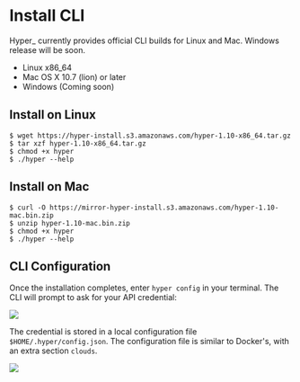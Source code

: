 # Install CLI

Hyper\_ currently provides official CLI builds for Linux and Mac. Windows release will be soon.

- Linux x86_64
- Mac OS X 10.7 (lion) or later
- Windows (Coming soon)

## Install on Linux

    $ wget https://hyper-install.s3.amazonaws.com/hyper-1.10-x86_64.tar.gz
    $ tar xzf hyper-1.10-x86_64.tar.gz
    $ chmod +x hyper
    $ ./hyper --help

## Install on Mac

    $ curl -O https://mirror-hyper-install.s3.amazonaws.com/hyper-1.10-mac.bin.zip
    $ unzip hyper-1.10-mac.bin.zip 
    $ chmod +x hyper
    $ ./hyper --help

## CLI Configuration

Once the installation completes, enter `hyper config` in your terminal. The CLI will prompt to ask for your API credential:

![](https://trello-attachments.s3.amazonaws.com/56daae9b816ec930c8d98197/720x143/9fdd9a68694376d4ec62a3d93409e67c/upload_3_18_2016_at_6_11_19_PM.png)

The credential is stored in a local configuration file `$HOME/.hyper/config.json`. The configuration file is similar to Docker's, with an extra section `clouds`.

![](https://trello-attachments.s3.amazonaws.com/56daae9b816ec930c8d98197/635x160/c9caa016982d5884eb06578292c154bf/config.png)
